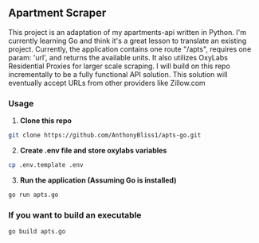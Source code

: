 ## Apartment Scraper
This project is an adaptation of my apartments-api written in Python. I'm currently learning Go and think it's a great lesson to translate an existing project. Currently, the application contains one route "/apts", requires one param: 'url', and returns the available units. It also utilizes OxyLabs Residential Proxies for larger scale scraping. I will build on this repo incrementally to be a fully functional API solution. This solution will eventually accept URLs from other providers like Zillow.com

### Usage

1. **Clone this repo**
```bash
git clone https://github.com/AnthonyBliss1/apts-go.git
```

2. **Create .env file and store oxylabs variables**
```bash
cp .env.template .env
```

3. **Run the application (Assuming Go is installed)**
```bash
go run apts.go
```

### If you want to build an executable

```bash 
go build apts.go
```